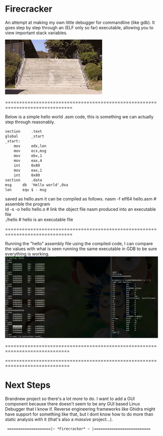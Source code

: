 # Firecracker
An attempt at making my own little debugger for commandline (like gdb). It goes step by step through an (ELF only so far) executable,
allowing you to view important stack variables. 

![firecracker](https://raw.githubusercontent.com/0ptik41/Firecracker/main/torocracker.gif)

==============================================================================

Below is a simple hello world .asm code, this is something we can actually step through reasonably.
```
section     .text
global      _start 
_start: 
    mov     edx,len   
    mov     ecx,msg   
    mov     ebx,1   
    mov     eax,4   
    int     0x80   
    mov     eax,1  
    int     0x80   
section     .data
msg     db  'Hello world',0xa  
len     equ $ - msg   
```

saved as hello.asm it can be compiled as follows.
nasm -f elf64 hello.asm # assemble the program  
ld -s -o hello hello.o # link the object file nasm produced into an executable file  
./hello # hello is an executable file

==============================================================================

Running the "hello" assembly file using the compiled code, I can compare the values with what is seen running the same executable in GDB to be sure everything is working. 
![ex](https://raw.githubusercontent.com/0ptik41/Firecracker/main/ex.png)

=============================================================================


=============================================================================
# Next Steps 
Brandnew project so there's a lot more to do. I want to add a GUI component because there doesn't seem to be any GUI based
Linux Debugger that I know if. Reverse engineering frameworks like Ghidra might have support for something like that, but
I dont know how to do more than static analysis with it (that's also a *massive* project...).

     ====================|~ *Firecracker* ~ |==========================

